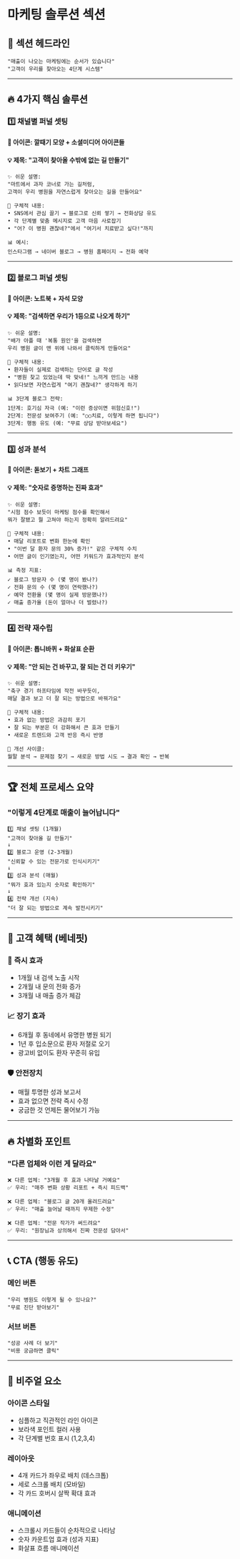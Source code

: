 # 마케팅 솔루션 섹션

## 🎯 섹션 헤드라인
```
"매출이 나오는 마케팅에는 순서가 있습니다"
"고객이 우리를 찾아오는 4단계 시스템"
```

---

## 🔥 4가지 핵심 솔루션

### 1️⃣ **채널별 퍼널 셋팅**
#### 🎨 **아이콘**: 깔때기 모양 + 소셜미디어 아이콘들
#### 💡 **제목**: "고객이 찾아올 수밖에 없는 길 만들기"

```
✨ 쉬운 설명:
"마트에서 과자 코너로 가는 길처럼, 
고객이 우리 병원을 자연스럽게 찾아오는 길을 만들어요"

🎯 구체적 내용:
• SNS에서 관심 끌기 → 블로그로 신뢰 쌓기 → 전화상담 유도
• 각 단계별 맞춤 메시지로 고객 마음 사로잡기
• "어? 이 병원 괜찮네?"에서 "여기서 치료받고 싶다!"까지

📊 예시:
인스타그램 → 네이버 블로그 → 병원 홈페이지 → 전화 예약
```

---

### 2️⃣ **블로그 퍼널 셋팅**
#### 🎨 **아이콘**: 노트북 + 자석 모양
#### 💡 **제목**: "검색하면 우리가 1등으로 나오게 하기"

```
✨ 쉬운 설명:
"배가 아플 때 '복통 원인'을 검색하면 
우리 병원 글이 맨 위에 나와서 클릭하게 만들어요"

🎯 구체적 내용:
• 환자들이 실제로 검색하는 단어로 글 작성
• "병원 찾고 있었는데 딱 맞네!" 느끼게 만드는 내용
• 읽다보면 자연스럽게 "여기 괜찮네?" 생각하게 하기

📊 3단계 블로그 전략:
1단계: 호기심 자극 (예: "이런 증상이면 위험신호!")
2단계: 전문성 보여주기 (예: "○○치료, 이렇게 하면 됩니다")
3단계: 행동 유도 (예: "무료 상담 받아보세요")
```

---

### 3️⃣ **성과 분석**
#### 🎨 **아이콘**: 돋보기 + 차트 그래프
#### 💡 **제목**: "숫자로 증명하는 진짜 효과"

```
✨ 쉬운 설명:
"시험 점수 보듯이 마케팅 점수를 확인해서
뭐가 잘됐고 뭘 고쳐야 하는지 정확히 알려드려요"

🎯 구체적 내용:
• 매달 리포트로 변화 한눈에 확인
• "이번 달 환자 문의 30% 증가!" 같은 구체적 수치
• 어떤 글이 인기였는지, 어떤 키워드가 효과적인지 분석

📊 측정 지표:
✓ 블로그 방문자 수 (몇 명이 봤나?)
✓ 전화 문의 수 (몇 명이 연락했나?)
✓ 예약 전환율 (몇 명이 실제 방문했나?)
✓ 매출 증가율 (돈이 얼마나 더 벌렸나?)
```

---

### 4️⃣ **전략 재수립**
#### 🎨 **아이콘**: 톱니바퀴 + 화살표 순환
#### 💡 **제목**: "안 되는 건 바꾸고, 잘 되는 건 더 키우기"

```
✨ 쉬운 설명:
"축구 경기 하프타임에 작전 바꾸듯이,
매달 결과 보고 더 잘 되는 방법으로 바꿔가요"

🎯 구체적 내용:
• 효과 없는 방법은 과감히 포기
• 잘 되는 부분은 더 강화해서 큰 효과 만들기
• 새로운 트렌드와 고객 반응 즉시 반영

🔄 개선 사이클:
월말 분석 → 문제점 찾기 → 새로운 방법 시도 → 결과 확인 → 반복
```

---

## 🏆 전체 프로세스 요약

### "이렇게 4단계로 매출이 늘어납니다"

```
1️⃣ 채널 셋팅 (1개월)
"고객이 찾아올 길 만들기"
↓
2️⃣ 블로그 운영 (2-3개월)  
"신뢰할 수 있는 전문가로 인식시키기"
↓
3️⃣ 성과 분석 (매월)
"뭐가 효과 있는지 숫자로 확인하기"
↓
4️⃣ 전략 개선 (지속)
"더 잘 되는 방법으로 계속 발전시키기"
```

---

## 💯 고객 혜택 (베네핏)

### 🎯 **즉시 효과**
- 1개월 내 검색 노출 시작
- 2개월 내 문의 전화 증가
- 3개월 내 매출 증가 체감

### 📈 **장기 효과**  
- 6개월 후 동네에서 유명한 병원 되기
- 1년 후 입소문으로 환자 저절로 오기
- 광고비 없이도 환자 꾸준히 유입

### 🛡️ **안전장치**
- 매월 투명한 성과 보고서
- 효과 없으면 전략 즉시 수정
- 궁금한 것 언제든 물어보기 가능

---

## 🔥 차별화 포인트

### "다른 업체와 이런 게 달라요"

```
❌ 다른 업체: "3개월 후 효과 나타날 거예요"
✅ 우리: "매주 변화 상황 리포트 + 즉시 피드백"

❌ 다른 업체: "블로그 글 20개 올려드려요"  
✅ 우리: "매출 늘어날 때까지 무제한 수정"

❌ 다른 업체: "전문 작가가 써드려요"
✅ 우리: "원장님과 상의해서 진짜 전문성 담아서"
```

---

## 📞 **CTA (행동 유도)**

### 메인 버튼
```
"우리 병원도 이렇게 될 수 있나요?"
"무료 진단 받아보기"
```

### 서브 버튼  
```
"성공 사례 더 보기"
"비용 궁금하면 클릭"
```

---

## 🎨 **비주얼 요소**

### 아이콘 스타일
- 심플하고 직관적인 라인 아이콘
- 보라색 포인트 컬러 사용
- 각 단계별 번호 표시 (1,2,3,4)

### 레이아웃
- 4개 카드가 좌우로 배치 (데스크톱)
- 세로 스크롤 배치 (모바일)
- 각 카드 호버시 살짝 확대 효과

### 애니메이션
- 스크롤시 카드들이 순차적으로 나타남
- 숫자 카운트업 효과 (성과 지표)
- 화살표 흐름 애니메이션